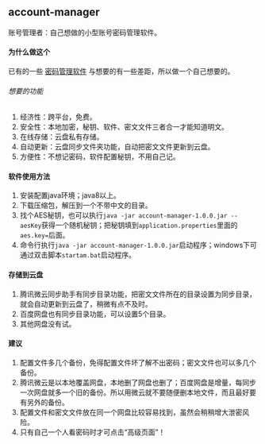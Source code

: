 ## account-manager
账号管理者：自己想做的小型账号密码管理软件。

#### 为什么做这个
已有的一些 [密码管理软件](https://www.zhihu.com/question/27338793) 与想要的有一些差距，所以做一个自己想要的。  
###### 想要的功能 
1. 经济性：跨平台，免费。
2. 安全性：本地加密，秘钥、软件、密文文件三者合一才能知道明文。
3. 在线存储：云盘私有存储。
4. 自动更新：云盘同步文件夹功能，自动把密文文件更新到云盘。
5. 方便性：不想记密码，软件配置秘钥，不用自己记。  

#### 软件使用方法
1. 安装配置java环境；java8以上。
2. 下载压缩包，解压到一个不带中文的目录。
3. 找个AES秘钥，也可以执行`java -jar account-manager-1.0.0.jar --aesKey`获得一个随机秘钥；把秘钥填到`application.properties`里面的`aes.key=`后面。
4. 命令行执行`java -jar account-manager-1.0.0.jar`启动程序；windows下可通过双击脚本`startam.bat`启动程序。

#### 存储到云盘
1. 腾讯微云同步助手有同步目录功能，把密文文件所在的目录设置为同步目录，就会自动更新到云盘了，稍微有点不及时。  
2. 百度网盘也有同步目录功能，可以设置5个目录。
3. 其他网盘没有试。

#### 建议
1. 配置文件多几个备份，免得配置文件坏了解不出密码；密文文件也可以多几个备份。
2. 腾讯微云是以本地覆盖网盘，本地删了网盘也删了；百度网盘是增量，每同步一次网盘就多一个旧的备份。所以用微云就不要随便删本地文件，而且最好要有另外的备份。
3. 配置文件和密文文件放在同一个网盘比较容易找到，虽然会稍稍增大泄密风险。
4. 只有自己一个人看密码时才可点击“高级页面”！